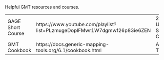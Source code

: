 Helpful GMT resources and courses. 

<table style="width:100%">
  <tr>
    <td>GAGE Short Course</td>
    <td>https://www.youtube.com/playlist?list=PLzmugeDoplFMwr1W7dgmwf26p83ie6ZEN</td>
    <td>2019 UNAVCO Short Course</td>
    <td>https://github.com/GenericMappingTools/2019-unavco-course</td>
  </tr>
  <tr>
    <td>GMT Cookbook</td>
    <td>https://docs.generic-mapping-tools.org/6.1/cookbook.html</td>  
    <td>AGU Tutorial</td>
    <td>https://agupubs.onlinelibrary.wiley.com/doi/full/10.1029/2019GC008515</td>
  </tr>
</table>
